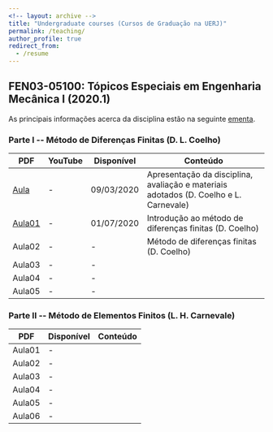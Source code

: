 ```yaml
---
<!-- layout: archive -->
title: "Undergraduate courses (Cursos de Graduação na UERJ)"
permalink: /teaching/
author_profile: true
redirect_from:
  - /resume
---
```


<!-- {% include base_path %}

{% for post in site.teaching reversed %}
  {% include archive-single.html %}
{% endfor %} -->

<!-- {% include base_path %} -->

## FEN03-05100: Tópicos Especiais em Engenharia Mecânica I (2020.1)

As principais informações acerca da disciplina estão na seguinte 
<a href="{{ base_path }}/files/Proposta_disciplina_eletiva_MECAN.pdf" target="_blank">ementa</a>.

### Parte I -- Método de Diferenças Finitas (D. L. Coelho)

|PDF|YouTube|Disponível|Conteúdo|
|------|------|-----------|---------|
| <a href="{{ base_path }}/files/Aula01.pdf" target="_blank">Aula</a> | -          | 09/03/2020 | Apresentação da disciplina, avaliação e materiais adotados (D. Coelho e L. Carnevale)|
| <a href="{{ base_path }}/files/Aula02.pdf" target="_blank">Aula01</a> | -          | 01/07/2020 | Introdução ao método de diferenças finitas (D. Coelho)|
| Aula02 | -          | -          | Método de diferenças finitas (D. Coelho)|
| Aula03 | -          | -          | |
| Aula04 | -          | -          | |
| Aula05 | -          | -          | |


### Parte II -- Método de Elementos Finitos (L. H. Carnevale)

|PDF|Disponível|Conteúdo|
|------|-----------|---------|
| Aula01 | -          | |
| Aula02 | -          | |
| Aula03 | -          | |
| Aula04 | -          | |
| Aula05 | -          | |
| Aula06 | -          | |


<!-- FEN03-05100: Tópicos Especiais em Engenharia Mecânica I (2020.1)
======

As principais informações acerca da disciplina estão na seguinte 
<a href="{{ base_path }}/files/Proposta_disciplina_eletiva_MECAN.pdf" target="_blank">ementa</a>.
<br>

* Aula 01<br>
  Disponível em: 09/03/2020<br>
  Conteúdo: Apresentação da disciplina, avaliação e materiais adotados.<br>
  PDF: <a href="{{ base_path }}/files/Aula01.pdf" target="_blank">Aula01_2020-07-16</a>

* Aula 02<br>
  Disponível em: 01/07/2020<br>
  Conteúdo: Introdução ao método das diferenças finitas.<br>
  PDF: <a href="{{ base_path }}/files/Aula02.pdf" target="_blank">Aula02_2020-07-01</a>

* Aula 03<br>
  Disponível em: -<br>
  Conteúdo: Método das diferenças finitas.<br>
  PDF: -  -->
  <!-- <a href="{{ base_path }}/files/Aula03.pdf" target="_blank">Aula03_2020-00-00</a> -->

  <!-- {{ base_path }}/sitemap.xml -->
